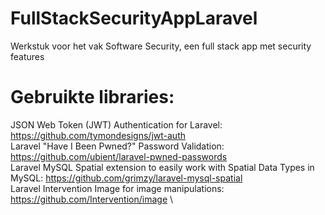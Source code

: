 # FullStackSecurityAppLaravel
Werkstuk voor het vak Software Security, een full stack app met security features


# Gebruikte libraries:

JSON Web Token (JWT) Authentication for Laravel: https://github.com/tymondesigns/jwt-auth \
Laravel "Have I Been Pwned?" Password Validation: https://github.com/ubient/laravel-pwned-passwords \
Laravel MySQL Spatial extension to easily work with Spatial Data Types in MySQL: https://github.com/grimzy/laravel-mysql-spatial \
Laravel Intervention Image for image manipulations: https://github.com/Intervention/image \
